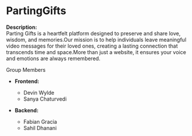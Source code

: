 # PartingGifts

**Description:**  
Parting Gifts is a heartfelt platform designed to preserve and share love, wisdom, and memories.Our mission is to help individuals leave meaningful video messages for their loved ones, creating a lasting connection that transcends time and space.More than just a website, it ensures your voice and emotions are always remembered.  


Group Members  

- **Frontend:**  
  - Devin Wylde  
  - Sanya Chaturvedi  

- **Backend:**  
  - Fabian Gracia  
  - Sahil Dhanani  
